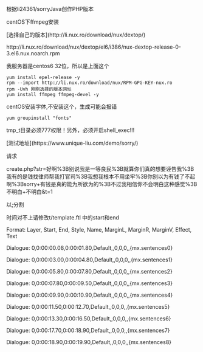 根据li24361/sorryJava创作PHP版本

<p>centOS下ffmpeg安装</p>
<p>[选择自己的版本](http://li.nux.ro/download/nux/dextop/)</p>   
<p>http://li.nux.ro/download/nux/dextop/el6/i386/nux-dextop-release-0-3.el6.nux.noarch.rpm</p>
<p>我服务器是centos6 32位，所以是上面这个</p>

	yum install epel-release -y
	rpm --import http://li.nux.ro/download/nux/RPM-GPG-KEY-nux.ro
	rpm -Uvh 刚刚选择的版本网址
    yum install ffmpeg ffmpeg-devel -y

<p>centOS安装字体,不安装这个，生成可能会报错</p>

	yum groupinstall "fonts"

<p>tmp_t目录必须777权限！另外，必须开启shell_exec!!!</p>
	
	
<p>[测试地址](https://www.unique-liu.com/demo/sorry/)</p>
<p>请求</p>
<p>create.php?str=好啊%3B别说我是一等良民%3B就算你们真的想要诬告我%3B我有的是钱找律师帮我打官司%3B我想我根本不用坐牢%3B你别以为有钱了不起啊%3Bsorry+有钱是真的能为所欲为的%3B不过我相信你不会明白这种感觉%3B不明白+不明白&t=1</p>
<p>以;分割</p>


<p>时间对不上请修改t/template.ftl 中的start和end</p>
<p>Format: Layer, Start, End, Style, Name, MarginL, MarginR, MarginV, Effect, Text</p>
<p>Dialogue: 0,0:00:00.08,0:00:01.80,Default,,0,0,0,,{mx.sentences0}</p>
<p>Dialogue: 0,0:00:03.00,0:00:04.80,Default,,0,0,0,,{mx.sentences1}</p>
<p>Dialogue: 0,0:00:05.80,0:00:07.80,Default,,0,0,0,,{mx.sentences2}</p>
<p>Dialogue: 0,0:00:07.80,0:00:09.50,Default,,0,0,0,,{mx.sentences3}</p>
<p>Dialogue: 0,0:00:09.90,0:00:10.90,Default,,0,0,0,,{mx.sentences4}</p>
<p>Dialogue: 0,0:00:11.50,0:00:12.70,Default,,0,0,0,,{mx.sentences5}</p>
<p>Dialogue: 0,0:00:13.30,0:00:16.50,Default,,0,0,0,,{mx.sentences6}</p>
<p>Dialogue: 0,0:00:17.70,0:00:18.90,Default,,0,0,0,,{mx.sentences7}</p>
<p>Dialogue: 0,0:00:18.90,0:00:19.90,Default,,0,0,0,,{mx.sentences8}</p>
